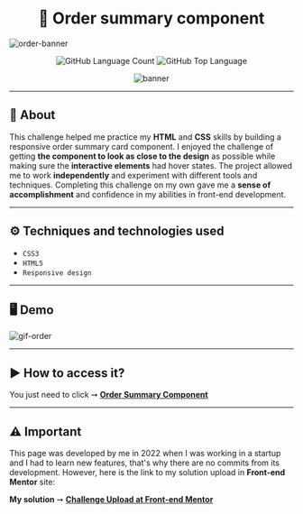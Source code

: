 <h1 align="center"> 🎵  Order summary component </h1>

![order-banner](https://github.com/salvedojuliao/page_order-summary/assets/44206400/9634c282-e5b6-473e-8c63-af36945ff17d)

<p align="center">
<img alt="GitHub Language Count" src="https://img.shields.io/github/languages/count/salvedojuliao/page_order-summary" />
<img alt="GitHub Top Language" src="https://img.shields.io/github/languages/top/salvedojuliao/page_order-summary" />
</p>

<p align="center">
 <img alt="banner" align="center" src="http://img.shields.io/static/v1?label=STATUS&message=%20FINISHED&color=GREEN&style=for-the-badge" />
</p>

***

## 📌 About 
This challenge helped me practice my **HTML** and **CSS** skills by building a responsive order summary card component. 
I enjoyed the challenge of getting **the component to look as close to the design** as possible while making sure the **interactive elements** had hover states. 
The project allowed me to work **independently** and experiment with different tools and techniques. Completing this challenge on my own gave me a **sense of accomplishment** and confidence in 
my abilities in front-end development.

***

## ⚙️ Techniques and technologies used
- ``CSS3``
- ``HTML5``
- ``Responsive design``

***

## 🖥️ Demo  

![gif-order](https://github.com/salvedojuliao/page_order-summary/assets/44206400/cd8c5d71-e785-4dd9-9277-eef01b2253b9)



***

## ▶️ How to access it?
You just need to click ➙ <b><a href="https://jaycesar.github.io/page_order-summary/">Order Summary Component </a></b>

***

## ⚠️ Important
This page was developed by me in 2022 when I was working in a startup and I had to learn new features, that's why there are no commits from its development. However, here is the link to
my solution upload in **Front-end Mentor** site:

**My solution** ➙ <b><a href="https://www.frontendmentor.io/solutions/order-summary-HJfs4QG79"> Challenge Upload at Front-end Mentor </a></b>

